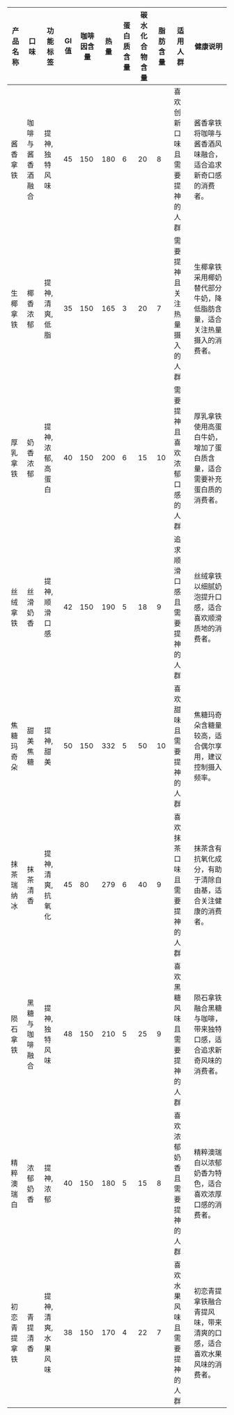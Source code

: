 | 产品名称   | 口味       | 功能标签       | GI值 | 咖啡因含量 | 热量  | 蛋白质含量 | 碳水化合物含量 | 脂肪含量 | 适用人群           | 健康说明                                |
|--------|----------|------------|-----|-------|-----|-------|---------|------|----------------|-------------------------------------|
| 酱香拿铁   | 咖啡与酱香酒融合 | 提神,独特风味    | 45  | 150   | 180 | 6     | 20      | 8    | 喜欢创新口味且需要提神的人群 | 酱香拿铁将咖啡与酱香酒风味融合，适合追求新奇口感的消费者。       |
| 生椰拿铁   | 椰香浓郁     | 提神,清爽,低脂   | 35  | 150   | 165 | 3     | 20      | 7    | 需要提神且关注热量摄入的人群 | 生椰拿铁采用椰奶替代部分牛奶，降低脂肪含量，适合关注热量摄入的消费者。 |
| 厚乳拿铁   | 奶香浓郁     | 提神,浓郁,高蛋白  | 40  | 150   | 200 | 6     | 15      | 10   | 需要提神且喜欢浓郁口感的人群 | 厚乳拿铁使用高蛋白牛奶，增加了蛋白质含量，适合需要补充蛋白质的消费者。 |
| 丝绒拿铁   | 丝滑奶香     | 提神,顺滑口感    | 42  | 150   | 190 | 5     | 18      | 9    | 追求顺滑口感且需要提神的人群 | 丝绒拿铁以细腻奶泡提升口感，适合喜欢顺滑质地的消费者。         |
| 焦糖玛奇朵  | 甜美焦糖     | 提神,甜美      | 50  | 150   | 332 | 5     | 50      | 10   | 喜欢甜味且需要提神的人群   | 焦糖玛奇朵含糖量较高，适合偶尔享用，建议控制摄入频率。         |
| 抹茶瑞纳冰  | 抹茶清香     | 提神,清爽,抗氧化  | 45  | 80    | 279 | 6     | 40      | 9    | 喜欢抹茶口味且需要提神的人群 | 抹茶含有抗氧化成分，有助于清除自由基，适合关注健康的消费者。      |
| 陨石拿铁   | 黑糖与咖啡融合  | 提神,独特风味    | 48  | 150   | 210 | 5     | 25      | 9    | 喜欢黑糖风味且需要提神的人群 | 陨石拿铁融合黑糖与咖啡，带来独特口感，适合追求新奇风味的消费者。    |
| 精粹澳瑞白  | 浓郁奶香     | 提神,浓郁      | 40  | 150   | 180 | 5     | 15      | 8    | 喜欢浓郁奶香且需要提神的人群 | 精粹澳瑞白以浓郁奶香为特色，适合喜欢浓厚口感的消费者。         |
| 初恋青提拿铁 | 青提清香     | 提神,清爽,水果风味 | 38  | 150   | 170 | 4     | 22      | 7    | 喜欢水果风味且需要提神的人群 | 初恋青提拿铁融合青提风味，带来清爽的口感，适合喜欢水果风味的消费者。  |
